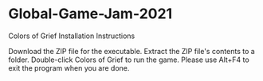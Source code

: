 # Global-Game-Jam-2021
Colors of Grief
Installation Instructions

Download the ZIP file for the executable.
Extract the ZIP file's contents to a folder.
Double-click Colors of Grief to run the game.
Please use Alt+F4 to exit the program when you are done.

